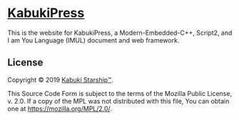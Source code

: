 # [KabukiPress](https://github.com/kabuki-starship/kabuki.press)

This is the website for KabukiPress, a Modern-Embedded-C++, Script2, and I am You Language (IMUL) document and web framework.

## License

Copyright © 2019 [Kabuki Starship™](https://kabukistarship.com).

This Source Code Form is subject to the terms of the Mozilla Public License, v. 2.0. If a copy of the MPL was not distributed with this file, You can obtain one at <https://mozilla.org/MPL/2.0/>.
